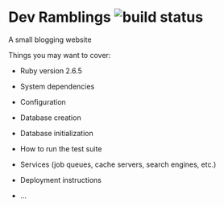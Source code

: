 # Dev Ramblings ![build status](https://travis-ci.com/Ryaguy15/DevRamblings.svg?branch=master)

A small blogging website

Things you may want to cover:

* Ruby version
2.6.5

* System dependencies

* Configuration

* Database creation

* Database initialization

* How to run the test suite

* Services (job queues, cache servers, search engines, etc.)

* Deployment instructions

* ...
